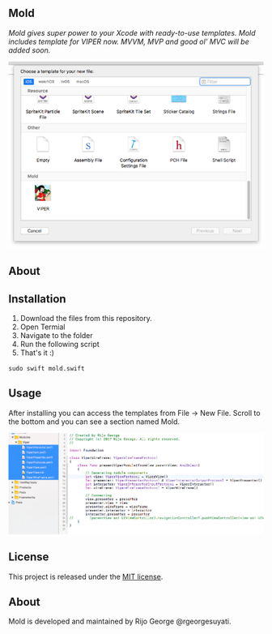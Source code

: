 ## Mold

*Mold gives super power to your Xcode with ready-to-use templates. Mold includes template for VIPER now. MVVM, MVP and good ol' MVC will be added soon.*

![Mold](screen.png)



## About





## Installation
1. Download the files from this repository.
2. Open Termial
3. Navigate to the folder
4. Run the following script
5. That's it :)
```shell
sudo swift mold.swift
```

## Usage

After installing you can access the templates from File -> New File. Scroll to the bottom and you can see a section named Mold.

![Screenshot](code.png)

## License

This project is released under the [MIT license](https://github.com/rgeorgesuyati/Mold/blob/master/LICENSE).

## About

Mold is developed and maintained by Rijo George @rgeorgesuyati. 
